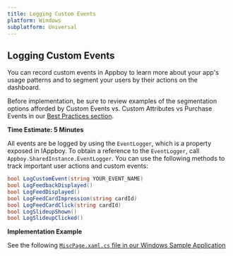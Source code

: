 ```yaml
---
title: Logging Custom Events
platform: Windows
subplatform: Universal
---
```

## Logging Custom Events

You can record custom events in Appboy to learn more about your app's usage patterns and to segment your users by their actions on the dashboard.

Before implementation, be sure to review examples of the segmentation options afforded by Custom Events vs. Custom Attributes vs Purchase Events in our [Best Practices section](/User_Data_Collection/Best_Practices "Best Practices & Segmentation").

__Time Estimate: 5 Minutes__

All events are be logged by using the `EventLogger`, which is a property exposed in IAppboy. To obtain a reference to the `EventLogger`, call `Appboy.SharedInstance.EventLogger`. You can use the following methods to track important user actions and custom events:

```csharp
bool LogCustomEvent(string YOUR_EVENT_NAME)
bool LogFeedbackDisplayed()
bool LogFeedDisplayed()
bool LogFeedCardImpression(string cardId)
bool LogFeedCardClick(string cardId)
bool LogSlideupShown()
bool LogSlideupClicked()
```

**Implementation Example**

See the following [`MiscPage.xaml.cs` file in our Windows Sample Application][1]

[1]: https://github.com/Appboy/appboy-windows-samples/blob/master/Universal/AppboyTestApps.Universal.Shared/Pages/MiscPage.xaml.cs "Windows Universal 8 Sample Implementation"
